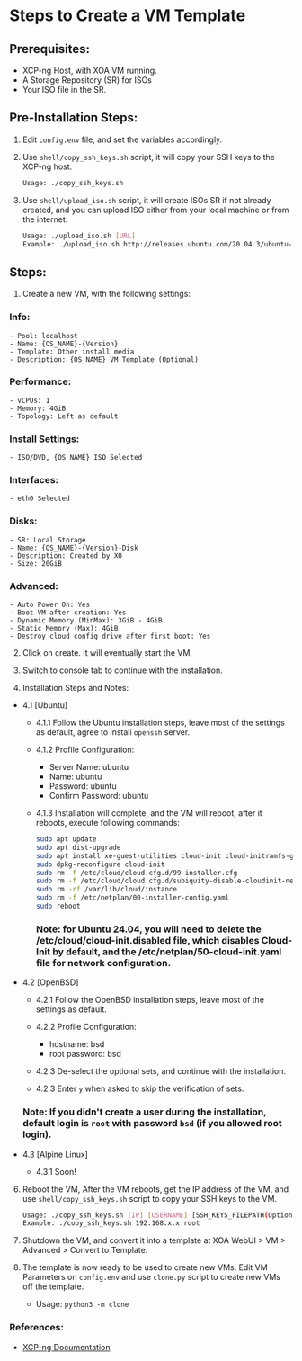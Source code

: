 # Steps to Create a VM Template

## Prerequisites:

- XCP-ng Host, with XOA VM running.
- A Storage Repository (SR) for ISOs
- Your ISO file in the SR.

## Pre-Installation Steps:

1. Edit `config.env` file, and set the variables accordingly.

2. Use `shell/copy_ssh_keys.sh` script, it will copy your SSH keys to the XCP-ng host.

   ```bash
   Usage: ./copy_ssh_keys.sh
   ```

3. Use `shell/upload_iso.sh` script, it will create ISOs SR if not already created, and you can upload ISO either from your local machine or from the internet.
   ```bash
   Usage: ./upload_iso.sh [URL]
   Example: ./upload_iso.sh http://releases.ubuntu.com/20.04.3/ubuntu-20.04.3-live-server-amd64.iso
   ```

## Steps:

1. Create a new VM, with the following settings:

### Info:

    - Pool: localhost
    - Name: {OS_NAME}-{Version}
    - Template: Other install media
    - Description: {OS_NAME} VM Template (Optional)

### Performance:

    - vCPUs: 1
    - Memory: 4GiB
    - Topology: Left as default

### Install Settings:

    - ISO/DVD, {OS_NAME} ISO Selected

### Interfaces:

    - eth0 Selected

### Disks:

    - SR: Local Storage
    - Name: {OS_NAME}-{Version}-Disk
    - Description: Created by XO
    - Size: 20GiB

### Advanced:

    - Auto Power On: Yes
    - Boot VM after creation: Yes
    - Dynamic Memory (MinMax): 3GiB - 4GiB
    - Static Memory (Max): 4GiB
    - Destroy cloud config drive after first boot: Yes

2. Click on create. It will eventually start the VM.

3. Switch to console tab to continue with the installation.

4. Installation Steps and Notes:

- 4.1 [Ubuntu]

  - 4.1.1 Follow the Ubuntu installation steps, leave most of the settings as default, agree to install `openssh` server.

  - 4.1.2 Profile Configuration:

    - Server Name: ubuntu
    - Name: ubuntu
    - Password: ubuntu
    - Confirm Password: ubuntu

  - 4.1.3 Installation will complete, and the VM will reboot, after it reboots, execute following commands:

    ```bash
    sudo apt update
    sudo apt dist-upgrade
    sudo apt install xe-guest-utilities cloud-init cloud-initramfs-growroot -y
    sudo dpkg-reconfigure cloud-init
    sudo rm -f /etc/cloud/cloud.cfg.d/99-installer.cfg
    sudo rm -f /etc/cloud/cloud.cfg.d/subiquity-disable-cloudinit-networking.cfg
    sudo rm -rf /var/lib/cloud/instance
    sudo rm -f /etc/netplan/00-installer-config.yaml
    sudo reboot
    ```

    ### Note: for Ubuntu 24.04, you will need to delete the /etc/cloud/cloud-init.disabled file, which disables Cloud-Init by default, and the /etc/netplan/50-cloud-init.yaml file for network configuration.

- 4.2 [OpenBSD]

  - 4.2.1 Follow the OpenBSD installation steps, leave most of the settings as default.

  - 4.2.2 Profile Configuration:

    - hostname: bsd
    - root password: bsd

  - 4.2.3 De-select the optional sets, and continue with the installation.
  - 4.2.3 Enter `y` when asked to skip the verification of sets.

  ### Note: If you didn't create a user during the installation, default login is `root` with password `bsd` (if you allowed root login).

- 4.3 [Alpine Linux]

  - 4.3.1 Soon!

6. Reboot the VM, After the VM reboots, get the IP address of the VM, and use `shell/copy_ssh_keys.sh` script to copy your SSH keys to the VM.

   ```bash
   Usage: ./copy_ssh_keys.sh [IP] [USERNAME] [SSH_KEYS_FILEPATH(Optional)]
   Example: ./copy_ssh_keys.sh 192.168.x.x root
   ```

7. Shutdown the VM, and convert it into a template at XOA WebUI > VM > Advanced > Convert to Template.

8. The template is now ready to be used to create new VMs. Edit VM Parameters on `config.env` and use `clone.py` script to create new VMs off the template.

   - Usage: `python3 -m clone`

### References:

- [XCP-ng Documentation](https://docs.xcp-ng.org/guides/create-use-custom-xcpng-ubuntu-templates/#from-an-iso-file)
